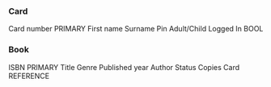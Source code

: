 ### Card
Card number PRIMARY
First name
Surname
Pin
Adult/Child
Logged In BOOL

### Book
ISBN PRIMARY
Title
Genre
Published year
Author
Status
Copies
Card REFERENCE

